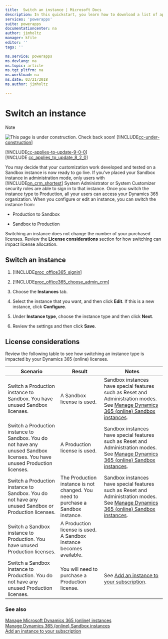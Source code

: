 ```yaml
---
title:  Switch an instance | Microsoft Docs
description: In this quickstart, you learn how to download a list of apps created in your environments
services: 'powerapps'
suite: powerapps
documentationcenter: na
author: jimholtz
manager: kfile
editor: ''
tags: ''

ms.service: powerapps
ms.devlang: na
ms.topic: article
ms.tgt_pltfrm: na
ms.workload: na
ms.date: 03/21/2018
ms.author: jimholtz

---
```

# Switch an instance

> [!NOTE]
> ![This page is under construction. Check back soon!](../media/under_construction.png "Coming soon")  [!INCLUDE[cc-under-construction](../../includes/cc-under-construction.md)]

[!INCLUDE[cc-applies-to-update-9-0-0](../../includes/cc_applies_to_update_9_0_0.md)]<br/>[!INCLUDE [cc_applies_to_update_8_2_0](../../includes/cc_applies_to_update_8_2_0.md)]

You may decide that your customization work developed and tested on a Sandbox instance is now ready to go live. If you’ve placed your Sandbox instance in administration mode, only users with [!INCLUDE[pn_crm_shortest](../../includes/pn-crm-shortest.md)] System Administrator or System Customizer security roles are able to sign in to that instance. Once you switch the instance type to Production, all your users can access your Dynamics 365 organization. When you configure or edit an instance, you can switch the instance from:  
  
-   Production to Sandbox  
  
-   Sandbox to Production  
  
Switching an instance does not change the number of your purchased licenses. Review the **License considerations** section for how switching can impact license allocation.  
  
<a name="BKMK_Switch"></a>   
## Switch an instance  
  
1. [!INCLUDE[proc_office365_signin](../../includes/proc-office365-signin.md)]  
  
2. [!INCLUDE[proc_office365_choose_admin_crm](../../includes/proc-office365-choose-admin-crm.md)]  
  
3.  Choose the **Instances** tab.  
  
4.  Select the instance that you want, and then click **Edit**. If this is a new instance, click **Configure**.  
  
5.  Under **Instance type**, choose the instance type and then click **Next**.  
  
6.  Review the settings and then click **Save**.  
  
<a name="BKMK_Licenses"></a>   
## License considerations  
 Review the following table to see how switching an instance type is impacted by your Dynamics 365 (online) licenses.  
  
|Scenario|Result|Notes|  
|--------------|------------|-----------|  
|Switch a Production instance to Sandbox. You have unused Sandbox licenses.|A Sandbox license is used.|Sandbox instances have special features such as Reset and Administration modes. See [Manage Dynamics 365 (online) Sandbox instances](manage-sandbox-environments.md).|  
|Switch a Production instance to Sandbox. You do not have any unused Sandbox licenses. You have unused Production licenses.|A Production license is used.|Sandbox instances have special features such as Reset and Administration modes. See [Manage Dynamics 365 (online) Sandbox instances](manage-sandbox-environments.md).|  
|Switch a Production instance to Sandbox. You do not have any unused Sandbox or Production licenses.|The Production instance is not changed. You need to purchase a Sandbox instance.|Sandbox instances have special features such as Reset and Administration modes. See [Manage Dynamics 365 (online) Sandbox instances](manage-sandbox-environments.md).|  
|Switch a Sandbox instance to Production. You have unused Production licenses.|A Production license is used. A Sandbox instance becomes available.||  
|Switch a Sandbox instance to Production. You do not have any unused Production licenses.|You will need to purchase a Production license.|See [Add an instance to your subscription](add-environment-subscription.md).|  
  
### See also  
 [Manage Microsoft Dynamics 365 (online) instances](manage-online-environments.md)   
 [Manage Dynamics 365 (online) Sandbox instances](manage-sandbox-environments.md)   
 [Add an instance to your subscription](add-environment-subscription.md)
